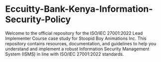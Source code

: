 # Eccuitty-Bank-Kenya-Information-Security-Policy
Welcome to the official repository for the ISO/IEC 27001:2022 Lead Implementer Course case study for Stoopid Boy Animations Inc. This repository contains resources, documentation, and guidelines to help you understand and implement a robust Information Security Management System (ISMS) in line with ISO/IEC 27001:2022 standards.
